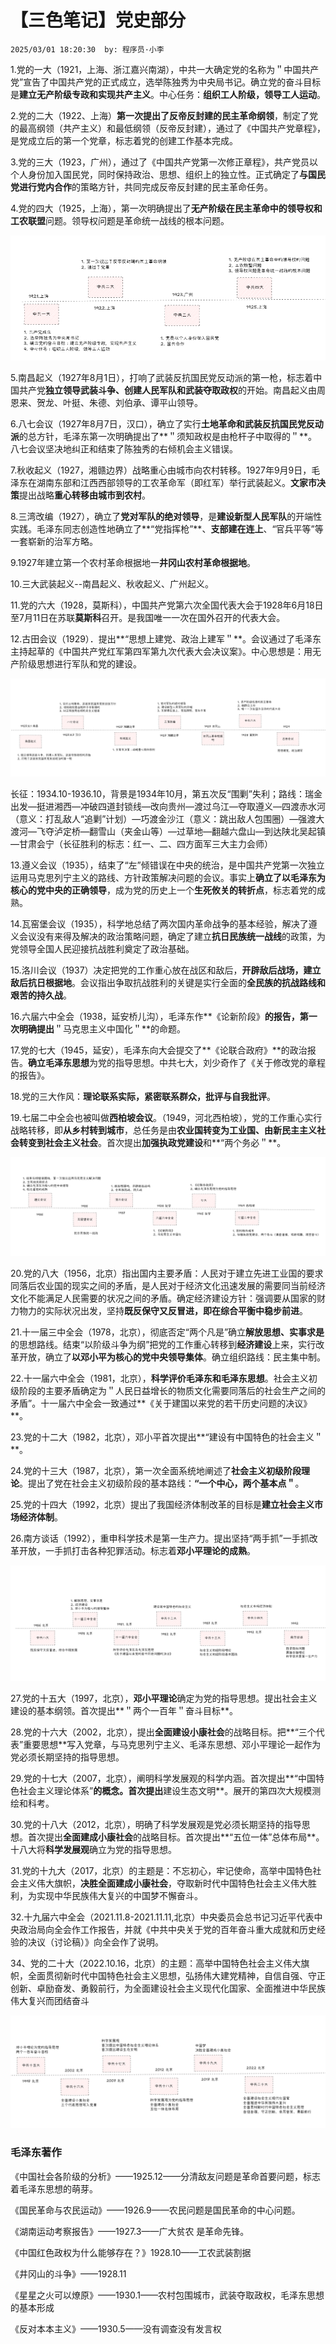 # 【三色笔记】党史部分
`2025/03/01 18:20:30  by: 程序员·小李`

1.党的一大（1921，上海、浙江嘉兴南湖），中共一大确定党的名称为＂中国共产党”宣告了中国共产党的正式成立，选举陈独秀为中央局书记。确立党的奋斗目标是**建立无产阶级专政和实现共产主义**。中心任务：**组织工人阶级，领导工人运动**。

2.党的二大（1922、上海）**第一次提出了反帝反封建的民主革命纲领**，制定了党的最高纲领（共产主义）和最低纲领（反帝反封建），通过了《中国共产党章程》，是党成立后的第一个党章，标志着党的创建工作基本完成。

3.党的三大（1923，广州），通过了《中国共产党第一次修正章程》，共产党员以个人身份加入国民党，同时保持政治、思想、组织上的独立性。正式确定了**与国民党进行党内合作**的策略方针，共同完成反帝反封建的民主革命任务。

4.党的四大（1925，上海），第一次明确提出了**无产阶级在民主革命中的领导权和工农联盟**问题。领导权问题是革命统一战线的根本问题。

![image](【三色笔记】党史部分\984e6fe8-2e65-466f-9b57-a361f7ce155b.png) 

5.南昌起义（1927年8月1日），打响了武装反抗国民党反动派的第一枪，标志着中国共产党**独立领导武装斗争、创建人民军队和武装夺取政权**的开始。南昌起义由周恩来、贺龙、叶挺、朱德、刘伯承、谭平山领导。

6.八七会议（1927年8月7日，汉口），确立了实行**土地革命和武装反抗国民党反动派**的总方针，毛泽东第一次明确提出了**＂须知政权是由枪杆子中取得的＂**。八七会议坚决地纠正和结束了陈独秀的右倾机会主义错误。

7.秋收起义（1927，湘赣边界）战略重心由城市向农村转移。1927年9月9日，毛泽东在湖南东部和江西西部领导的工农革命军（即红军）举行武装起义。**文家市决策**提出战略**重心转移由城市到农村**。

8.三湾改编（1927），确立了**党对军队的绝对领导**，是**建设新型人民军队**的开端性实践。毛泽东同志创造性地确立了**“党指挥枪”**、**支部建在连上**、“官兵平等”等一套崭新的治军方略。

9.1927年建立第一个农村革命根据地一**井冈山农村革命根据地**。

10.三大武装起义--南昌起义、秋收起义、广州起义。

11.党的六大（1928，莫斯科），中国共产党第六次全国代表大会于1928年6月18日至7月11日在苏联**莫斯科**召开。是我国唯一一次在国外召开的代表大会。

12.古田会议（1929）．提出**“思想上建党、政治上建军＂**。会议通过了毛泽东主持起草的《中国共产党红军第四军第九次代表大会决议案》。中心思想是：用无产阶级思想进行军队和党的建设。

![image](【三色笔记】党史部分\d805f754-ce3a-4af7-861a-d6747fa85a31.png) 


长征：1934.10-1936.10，背景是1934年10月，第五次反“围剿”失利；路线：瑞金出发—挺进湘西—冲破四道封锁线—改向贵州—渡过乌江—夺取遵义—四渡赤水河（意义：打乱敌人“追剿”计划）—巧渡金沙江（意义：跳出敌人包围圈）—强渡大渡河—飞夺泸定桥—翻雪山（夹金山等）—过草地—翻越六盘山—到达陕北吴起镇—甘肃会宁（长征胜利的标志：红一、二、四方面军三大主力会师）


13.遵义会议（1935），结束了“左”倾错误在中央的统治，是中国共产党第一次独立运用马克思列宁主义的路线、方针政策解决问题的会议。事实上**确立了以毛泽东为核心的党中央的正确领导**，成为党的历史上一个**生死攸关的转折点**，标志着党的成熟。

14.瓦窑堡会议（1935），科学地总结了两次国内革命战争的基本经验，解决了遵义会议没有来得及解决的政治策略问题，确定了建立**抗日民族统一战线**的政策，为党领导全国人民迎接抗战胜利奠定了政治基础。

15.洛川会议（1937）决定把党的工作重心放在战区和敌后，**开辟敌后战场，建立敌后抗日根据地**。会议指出争取抗战胜利的关键是实行全面的**全民族的抗战路线和艰苦的持久战**。

16.六届六中全会（1938，延安桥儿沟），毛泽东作**《论新阶段》**的报告，第一次明确提出**＂马克思主义中国化＂**的命题。

17.党的七大（1945，延安），毛泽东向大会提交了**《论联合政府》**的政治报告。**确立毛泽东思想**为党的指导思想。中共七大，刘少奇作了《关于修改党的章程的报告》。

18.党的三大作风：**理论联系实际，紧密联系群众，批评与自我批评**。

19.七届二中全会也被叫做**西柏坡会议**。（1949，河北西柏坡），党的工作重心实行战略转移，即**从乡村转到城市**，总任务是由**农业国转变为工业国、由新民主主义社会转变到社会主义社会**。首次提出**加强执政党建设**和**“两个务必＂**。

![image](【三色笔记】党史部分\58344274-dadd-435f-88d3-4eda16650618.png) 

20.党的八大（1956，北京）指出国内主要矛盾：人民对于建立先进工业国的要求同落后农业国的现实之间的矛盾，是人民对于经济文化迅速发展的需要同当前经济文化不能满足人民需要的状况之间的矛盾。确定经济建设方针：强调要从国家的财力物力的实际状况出发，坚持**既反保守又反冒进，即在综合平衡中稳步前进**。

21.十一届三中全会（1978，北京），彻底否定“两个凡是”确立**解放思想、实事求是**的思想路线。结束“以阶级斗争为纲”把党的工作重心转移到**经济建设**上来，实行改革开放，确立了**以邓小平为核心的党中央领导集体**。确立组织路线：民主集中制。

22.十一届六中全会（1981，北京），**科学评价毛泽东和毛泽东思想**。社会主义初级阶段的主要矛盾确定为＂人民日益增长的物质文化需要同落后的社会生产之间的矛盾”。十一届六中全会一致通过**《关于建国以来党的若干历史问题的决议》**。

23.党的十二大（1982，北京），邓小平首次提出**“建设有中国特色的社会主义＂**。

24.党的十三大（1987，北京），第一次全面系统地阐述了**社会主义初级阶段理论**。提出了党在社会主义初级阶段的基本路线：**“一个中心，两个基本点＂**。

25.党的十四大（1992，北京）提出了我国经济体制改革的目标是**建立社会主义市场经济体制**。

26.南方谈话（1992），重申科学技术是第一生产力。提出坚持“两手抓”一手抓改革开放，一手抓打击各种犯罪活动。标志着**邓小平理论的成熟**。

![image](【三色笔记】党史部分\5d746ed5-f65e-4539-9eba-892ddf768df2.png) 

27.党的十五大（1997，北京），**邓小平理论**确定为党的指导思想。提出社会主义建设的基本纲领。首次提出**＂两个一百年＂奋斗目标**。

28.党的十六大（2002，北京），提出**全面建设小康社会**的战略目标。把**“三个代表”重要思想**写入党章，与马克思列宁主义、毛泽东思想、邓小平理论一起作为党必须长期坚持的指导思想。

29.党的十七大（2007，北京），阐明科学发展观的科学内涵。首次提出**“中国特色社会主义理论体系”**的概念。首次提出**建设生态文明**。展开的第四次大规模测绘和科考。

30.党的十八大（2012，北京），明确了科学发展观是党必须长期坚持的指导思想。首次提出**全面建成小康社会**的战略目标。首次提出**“五位一体”总体布局**。十八大将**科学发展观**确立为党的指导思想。

31.党的十九大（2017，北京）的主题是：不忘初心，牢记使命，高举中国特色社会主义伟大旗帜，**决胜全面建成小康社会**，夺取新时代中国特色社会主义伟大胜利，为实现中华民族伟大复兴的中国梦不懈奋斗。

32.十九届六中全会（2021.11.8-2021.11.11,北京）中央委员会总书记习近平代表中央政治局向全会作工作报告，并就《中共中央关于党的百年奋斗重大成就和历史经验的决议（讨论稿）》向全会作了说明。

34、党的二十大（2022.10.16，北京）的主题：高举中国特色社会主义伟大旗帜，全面贯彻新时代中国特色社会主义思想，弘扬伟大建党精神，自信自强、守正创新、卓励奋发、勇毅前行，为全面建设社会主义现代化国家、全面推进中华民族伟大复兴而团结奋斗

![image](【三色笔记】党史部分\bf2135cf-dce6-42ae-afb1-3d42c67b70c7.png) 


### 毛泽东著作

《中国社会各阶级的分析》——1925.12——分清敌友问题是革命首要问题，标志着毛泽东思想的萌芽。

《国民革命与农民运动》——1926.9——农民问题是国民革命的中心问题。

《湖南运动考察报告》——1927.3——广大贫农 是革命先锋。

《中国红色政权为什么能够存在？》1928.10——工农武装割据

《井冈山的斗争》——1928.11

《星星之火可以燎原》——1930.1——农村包围城市，武装夺取政权，毛泽东思想的基本形成


《反对本本主义》——1930.5——没有调查没有发言权


